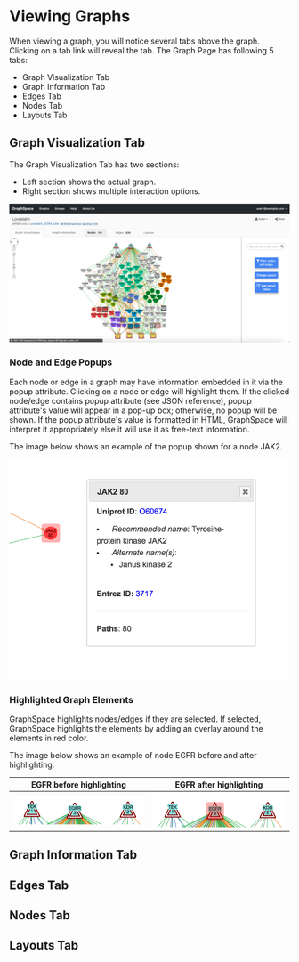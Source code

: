 # Viewing Graphs

When viewing a graph, you will notice several tabs above the graph. Clicking on a tab link will reveal the tab. The Graph Page has following 5 tabs:

- Graph Visualization Tab
- Graph Information Tab
- Edges Tab
- Nodes Tab
- Layouts Tab


## Graph Visualization Tab

The Graph Visualization Tab has two sections:
- Left section shows the actual graph.
- Right section shows multiple interaction options.

![Graph Visualization Tab](_static/images/gs-screenshot-user1-lovastatin-graph-visualization-tab.png)

### Node and Edge Popups

Each node or edge in a graph may have information embedded in it via the popup attribute. Clicking on a node or edge will highlight them. If the clicked node/edge contains popup attribute (see JSON reference), popup attribute's value will appear in a pop-up box; otherwise, no popup will be shown. If the popup attribute's value is formatted in HTML, GraphSpace will interpret it appropriately else it will use it as free-text information. 

The image below shows an example of the popup shown for a node JAK2. 

![Graph Visualization Tab](_static/images/gs-screenshot-user1-lovastatin-node-popup.png)

### Highlighted Graph Elements

GraphSpace highlights nodes/edges if they are selected. If selected, GraphSpace highlights the elements by adding an overlay around the elements in red color.
 
The image below shows an example of node EGFR before and after highlighting. 

EGFR before highlighting             |  EGFR after highlighting 
:-------------------------:|:-------------------------:
![Before Highlighted](_static/images/gs-screenshot-user1-lovastatin-node-before-highlighted-egfr.png)  |  ![After Highlighted](_static/images/gs-screenshot-user1-lovastatin-node-after-highlighted-egfr.png)



## Graph Information Tab

## Edges Tab

## Nodes Tab

## Layouts Tab
